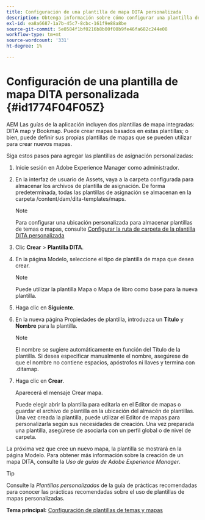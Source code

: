```yaml
---
title: Configuración de una plantilla de mapa DITA personalizada
description: Obtenga información sobre cómo configurar una plantilla de mapa DITA personalizada
exl-id: ea8a6687-1a7b-45c7-8cbc-161f9e88a8be
source-git-commit: 5e0584f1bf0216b8b00f00b9fe46fa682c244e08
workflow-type: tm+mt
source-wordcount: '331'
ht-degree: 1%

---
```


# Configuración de una plantilla de mapa DITA personalizada {#id1774F04F05Z}

AEM Las guías de la aplicación incluyen dos plantillas de mapa integradas: DITA map y Bookmap. Puede crear mapas basados en estas plantillas; o bien, puede definir sus propias plantillas de mapas que se pueden utilizar para crear nuevos mapas.

Siga estos pasos para agregar las plantillas de asignación personalizadas:

1. Inicie sesión en Adobe Experience Manager como administrador.

1. En la interfaz de usuario de Assets, vaya a la carpeta configurada para almacenar los archivos de plantilla de asignación. De forma predeterminada, todas las plantillas de asignación se almacenan en la carpeta /content/dam/dita-templates/maps.

   >[!NOTE]
   >
   > Para configurar una ubicación personalizada para almacenar plantillas de temas o mapas, consulte [Configurar la ruta de carpeta de la plantilla DITA personalizada](conf-template-tags-custom-dita-topic-template.md#id191LCF0095Z)

1. Clic **Crear** \> **Plantilla DITA**.

1. En la página Modelo, seleccione el tipo de plantilla de mapa que desea crear.

   >[!NOTE]
   >
   > Puede utilizar la plantilla Mapa o Mapa de libro como base para la nueva plantilla.

1. Haga clic en **Siguiente**.

1. En la nueva página Propiedades de plantilla, introduzca un **Título** y **Nombre** para la plantilla.

   >[!NOTE]
   >
   > El nombre se sugiere automáticamente en función del Título de la plantilla. Si desea especificar manualmente el nombre, asegúrese de que el nombre no contiene espacios, apóstrofos ni llaves y termina con .ditamap.

1. Haga clic en **Crear**.

   Aparecerá el mensaje Crear mapa.

   Puede elegir abrir la plantilla para editarla en el Editor de mapas o guardar el archivo de plantilla en la ubicación del almacén de plantillas. Una vez creada la plantilla, puede utilizar el Editor de mapas para personalizarla según sus necesidades de creación. Una vez preparada una plantilla, asegúrese de asociarla con un perfil global o de nivel de carpeta.


La próxima vez que cree un nuevo mapa, la plantilla se mostrará en la página Modelo. Para obtener más información sobre la creación de un mapa DITA, consulte la *Uso de guías de Adobe Experience Manager*.

>[!TIP]
>
> Consulte la *Plantillas personalizadas* de la guía de prácticas recomendadas para conocer las prácticas recomendadas sobre el uso de plantillas de mapas personalizadas.

**Tema principal:** [Configuración de plantillas de temas y mapas](conf-template-tags.md)
